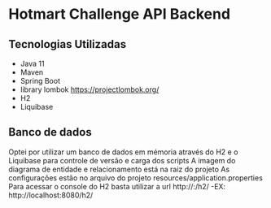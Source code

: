 # Hotmart Challenge API Backend

## Tecnologias Utilizadas
* Java 11
* Maven
* Spring Boot
* library lombok https://projectlombok.org/
* H2
* Liquibase

## Banco de dados
Optei por utilizar um banco de dados em mémoria através do H2 e o Liquibase para controle de versão e carga dos scripts
A imagem do diagrama de entidade e relacionamento está na raiz do projeto
As configurações estão no arquivo do projeto resources/application.properties
Para acessar o console do H2 basta utilizar a url  http://<host>:<porta>/h2/ -EX: http://localhost:8080/h2/ 